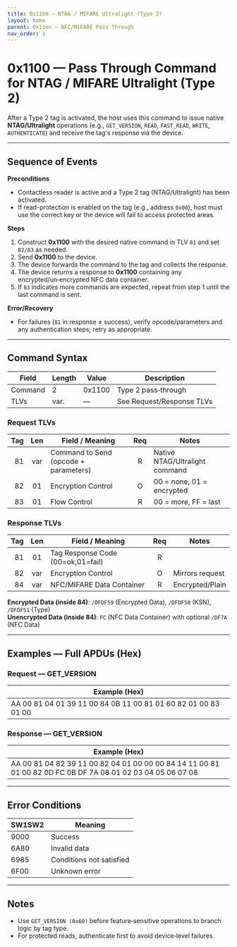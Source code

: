 ```yaml
---
title: 0x1100 — NTAG / MIFARE Ultralight (Type 2)
layout: home
parent: 0x11nn – NFC/MIFARE Pass Through
nav_order: 1
---
```


# 0x1100 — Pass Through Command for NTAG / MIFARE Ultralight (Type 2)

After a Type 2 tag is activated, the host uses this command to issue native **NTAG/Ultralight** operations (e.g., `GET_VERSION`, `READ`, `FAST_READ`, `WRITE`, `AUTHENTICATE`) and receive the tag's response via the device.

---

## Sequence of Events

**Preconditions**
- Contactless reader is active and a Type 2 tag (NTAG/Ultralight) has been activated.
- If read-protection is enabled on the tag (e.g., address `0x00`), host must use the correct key or the device will fail to access protected areas.

**Steps**
1. Construct **0x1100** with the desired native command in TLV `81` and set `82/83` as needed.
2. Send **0x1100** to the device.
3. The device forwards the command to the tag and collects the response.
4. The device returns a response to **0x1100** containing any encrypted/un‑encrypted NFC data container.
5. If `83` indicates more commands are expected, repeat from step 1 until the last command is sent.

**Error/Recovery**
- For failures (`81` in response ≠ success), verify opcode/parameters and any authentication steps; retry as appropriate.

---

## Command Syntax

| Field   | Length | Value   | Description |
|---------|--------|---------|-------------|
| Command | 2      | 0x1100  | Type 2 pass‑through |
| TLVs    | var.   | —       | See Request/Response TLVs |

### Request TLVs
| Tag | Len | Field / Meaning                         | Req | Notes                          |
|----:|:---:|-----------------------------------------|:---:|--------------------------------|
| 81  | var | Command to Send (opcode + parameters)   | R   | Native NTAG/Ultralight command |
| 82  | 01  | Encryption Control                      | O   | 00 = none, 01 = encrypted      |
| 83  | 01  | Flow Control                            | R   | 00 = more, FF = last           |

### Response TLVs
| Tag | Len | Field / Meaning                 | Req | Notes |
|----:|:---:|---------------------------------|:---:|-------|
| 81  | 01  | Tag Response Code (00=ok,01=fail) | R   |       |
| 82  | var | Encryption Control                | O   | Mirrors request |
| 84  | var | NFC/MIFARE Data Container         | R   | Encrypted/Plain |

**Encrypted Data (inside 84)**: `/DFDF59` (Encrypted Data), `/DFDF50` (KSN), `/DFDF51` (Type)  
**Unencrypted Data (inside 84)**: `FC` (NFC Data Container) with optional `/DF7A` (NFC Data)

---

## Examples — Full APDUs (Hex)

### Request — GET_VERSION
| Example (Hex) |
|---------------|
| AA 00 81 04 01 39 11 00 84 0B 11 00 81 01 60 82 01 00 83 01 00 |

### Response — GET_VERSION
| Example (Hex) |
|---------------|
| AA 00 81 04 82 39 11 00 82 04 01 00 00 00 84 14 11 00 81 01 00 82 0D FC 0B DF 7A 08 01 02 03 04 05 06 07 08 |

---

## Error Conditions
| SW1SW2 | Meaning |
|--------|---------|
| 9000   | Success |
| 6A80   | Invalid data |
| 6985   | Conditions not satisfied |
| 6F00   | Unknown error |

---

## Notes
- Use `GET_VERSION (0x60)` before feature‑sensitive operations to branch logic by tag type.
- For protected reads, authenticate first to avoid device‑level failures. 
